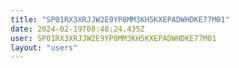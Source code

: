 ```yaml
---
title: "SP01RX3XRJJW2E9YP8MM3KH5KXEPADWHDKE77M01"
date: 2024-02-19T08:48:24.435Z
user: SP01RX3XRJJW2E9YP8MM3KH5KXEPADWHDKE77M01
layout: "users"
---
```

    